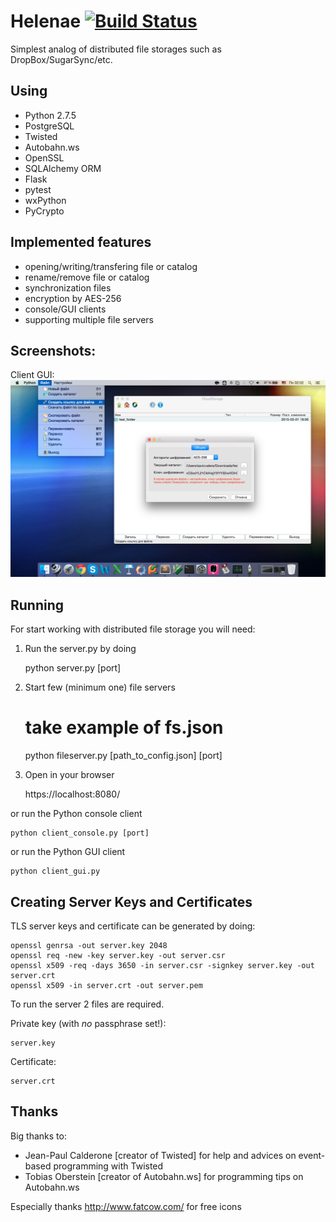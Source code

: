 Helenae	[![Build Status](https://travis-ci.org/Relrin/Helenae.svg)](https://travis-ci.org/Relrin/Helenae)
=======

Simplest analog of distributed file storages such as DropBox/SugarSync/etc.

Using
-------
- Python 2.7.5
- PostgreSQL
- Twisted
- Autobahn.ws
- OpenSSL
- SQLAlchemy ORM
- Flask
- pytest
- wxPython
- PyCrypto

Implemented features
-------
- opening/writing/transfering file or catalog
- rename/remove file or catalog
- synchronization files
- encryption by AES-256
- console/GUI clients
- supporting multiple file servers

Screenshots:
-------
Client GUI:
    ![alt text](https://raw.githubusercontent.com/Relrin/Helenae/master/screenshots/client_gui.png)

Running
-------

For start working with distributed file storage you will need:  
1) Run the server.py by doing

    python server.py [port]

2) Start few (minimum one) file servers

    # take example of fs.json
    python fileserver.py [path_to_config.json] [port]

3) Open in your browser

    https://localhost:8080/
    
or run the Python console client

    python client_console.py [port]
    
or run the Python GUI client

    python client_gui.py

Creating Server Keys and Certificates
-------------------------------------

TLS server keys and certificate can be generated by doing:

	openssl genrsa -out server.key 2048
	openssl req -new -key server.key -out server.csr
	openssl x509 -req -days 3650 -in server.csr -signkey server.key -out server.crt
	openssl x509 -in server.crt -out server.pem

To run the server 2 files are required.

Private key (with *no* passphrase set!):

	server.key

Certificate:

	server.crt

Thanks
-------------------------------------

Big thanks to:
- Jean-Paul Calderone [creator of Twisted] for help and advices on event-based programming with Twisted
- Tobias Oberstein [creator of Autobahn.ws] for programming tips on Autobahn.ws

Especially thanks http://www.fatcow.com/ for free icons
